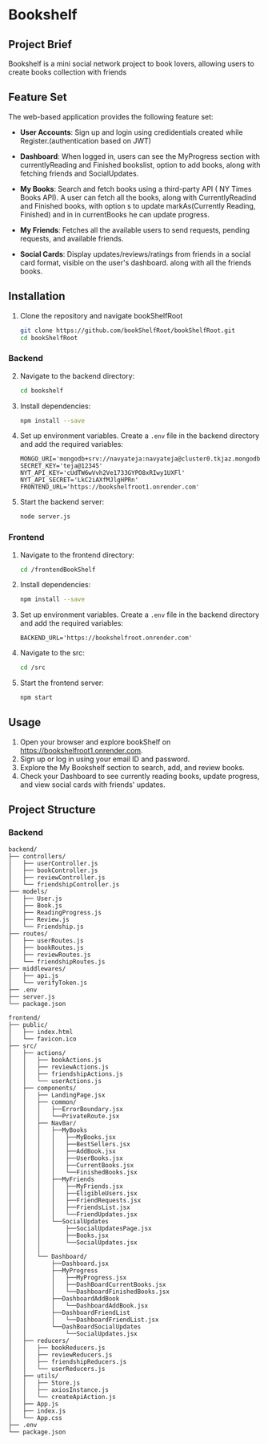 # Bookshelf

## Project Brief
Bookshelf is a mini social network project to book lovers, allowing users to create  books collection with friends

## Feature Set
The web-based application provides the following feature set:
- **User Accounts**: Sign up and login using credidentials created while Register.(authentication based on JWT)
- **Dashboard**: When logged in, users can see the MyProgress section with currentlyReading and Finished bookslist, option to add books, along with fetching friends and SocialUpdates.
- **My Books**: Search and fetch books using a third-party API ( NY Times Books API). A user can fetch all the books, along with CurrentlyReadind and Finished books, with option s to update markAs(Currently Reading, Finished) and in in currentBooks he can update progress.
- **My Friends**: Fetches all the available users to send requests, pending requests, and available friends.
  
- **Social Cards**: Display updates/reviews/ratings from friends in a social card format, visible on the user's dashboard. along with all the friends books.

## Installation
1. Clone the repository and navigate bookShelfRoot
    ```bash
    git clone https://github.com/bookShelfRoot/bookShelfRoot.git
    cd bookShelfRoot
    ```
### Backend

2. Navigate to the backend directory:
    ```bash
    cd bookshelf
    ```
3. Install dependencies:
    ```bash
    npm install --save
    ```
4. Set up environment variables. Create a `.env` file in the backend directory and add the required variables:
    ```plaintext
    MONGO_URI='mongodb+srv://navyateja:navyateja@cluster0.tkjaz.mongodb.net/bookShelf'
    SECRET_KEY='teja@12345'
    NYT_API_KEY='cUdTW6wVvh2Ve1733GYPO8xRIwy1UXFl'
    NYT_API_SECRET='LkC2iAXfMJlgHPRn'
    FRONTEND_URL='https://bookshelfroot1.onrender.com'
    ```
5. Start the backend server:
    ```bash
    node server.js
    ```

### Frontend

1. Navigate to the frontend directory:
    ```bash
    cd /frontendBookShelf
    ```
2. Install dependencies:
    ```bash
    npm install --save
    ```
4. Set up environment variables. Create a `.env` file in the backend directory and add the required variables:
    ```plaintext
    BACKEND_URL='https://bookshelfroot.onrender.com'
    ```
3. Navigate to the src:
    ```bash
    cd /src
    ```

4. Start the frontend server:
    ```bash
    npm start 
    ```

## Usage
1. Open your browser and explore bookShelf on https://bookshelfroot1.onrender.com.
2. Sign up or log in using your email ID and password.
2. Explore the My Bookshelf section to search, add, and review books.
3. Check your Dashboard to see currently reading books, update progress, and view social cards with friends' updates.

## Project Structure
### Backend
```plaintext
backend/
├── controllers/
│   ├── userController.js
│   ├── bookController.js
│   ├── reviewController.js
│   └── friendshipController.js
├── models/
│   ├── User.js
│   ├── Book.js
│   ├── ReadingProgress.js
│   ├── Review.js
│   └── Friendship.js
├── routes/
│   ├── userRoutes.js
│   ├── bookRoutes.js
│   ├── reviewRoutes.js
│   └── friendshipRoutes.js
├── middlewares/
│   ├── api.js
│   └── verifyToken.js
├── .env
├── server.js
└── package.json

frontend/
├── public/
│   ├── index.html
│   └── favicon.ico
├── src/
│   ├── actions/
│   │   ├── bookActions.js
│   │   ├── reviewActions.js
│   │   ├── friendshipActions.js
│   │   └── userActions.js
│   ├── components/
│   │   ├── LandingPage.jsx
│   │   ├── common/
│   │   │   ├──ErrorBoundary.jsx
│   │   │   └──PrivateRoute.jsx
│   │   ├── NavBar/
│   │   │   ├──MyBooks
│   │   │   │   ├──MyBooks.jsx
│   │   │   │   ├──BestSellers.jsx
│   │   │   │   ├──AddBook.jsx
│   │   │   │   ├──UserBooks.jsx
│   │   │   │   ├──CurrentBooks.jsx
│   │   │   │   └──FinishedBooks.jsx
│   │   │   ├──MyFriends
│   │   │   │   ├──MyFriends.jsx
│   │   │   │   ├──EligibleUsers.jsx
│   │   │   │   ├──FriendRequests.jsx
│   │   │   │   ├──FriendsList.jsx
│   │   │   │   └──FriendUpdates.jsx
│   │   │   └──SocialUpdates
│   │   │       ├──SocialUpdatesPage.jsx
│   │   │       ├──Books.jsx
│   │   │       └──SocialUpdates.jsx
│   │   │   
│   │   └── Dashboard/
│   │       ├──Dashboard.jsx
│   │       ├──MyProgress
│   │       │   ├──MyProgress.jsx
│   │       │   ├──DashBoardCurrentBooks.jsx
│   │       │   └──DashboardFinishedBooks.jsx 
│   │       ├──DashboardAddBook
│   │       │   └──DashboardAddBook.jsx
│   │       ├──DashboardFriendList
│   │       │   └──DashboardFriendList.jsx
│   │       └──DashBoardSocialUpdates
│   │           └──SocialUpdates.jsx
│   ├── reducers/
│   │   ├── bookReducers.js
│   │   ├── reviewReducers.js
│   │   ├── friendshipReducers.js
│   │   └── userReducers.js
│   ├── utils/
│   │   ├── Store.js
│   │   ├── axiosInstance.js
│   │   └── createApiAction.js
│   ├── App.js
│   ├── index.js
│   └── App.css
├── .env
└── package.json
